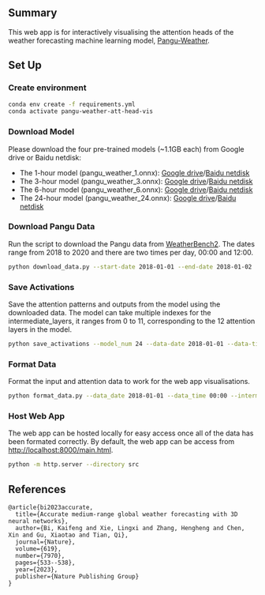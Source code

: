 ## Summary
This web app is for interactively visualising the attention heads of the weather forecasting machine learning model, [Pangu-Weather](https://github.com/198808xc/Pangu-Weather).

## Set Up

### Create environment
```bash
conda env create -f requirements.yml
conda activate pangu-weather-att-head-vis
```

### Download Model
Please download the four pre-trained models (~1.1GB each) from Google drive or Baidu netdisk:
- The 1-hour model (pangu_weather_1.onnx): [Google drive](https://drive.google.com/file/d/1fg5jkiN_5dHzKb-5H9Aw4MOmfILmeY-S/view?usp=share_link)/[Baidu netdisk](https://pan.baidu.com/s/1M7SAigVsCSH8hpw6DE8TDQ?pwd=ie0h)
- The 3-hour model (pangu_weather_3.onnx): [Google drive](https://drive.google.com/file/d/1EdoLlAXqE9iZLt9Ej9i-JW9LTJ9Jtewt/view?usp=share_link)/[Baidu netdisk](https://pan.baidu.com/s/197fZsoiCqZYzKwM7tyRrfg?pwd=gmcl)
- The 6-hour model (pangu_weather_6.onnx): [Google drive](https://drive.google.com/file/d/1a4XTktkZa5GCtjQxDJb_fNaqTAUiEJu4/view?usp=share_link)/[Baidu netdisk](https://pan.baidu.com/s/1q7IB7tNjqIwoGC7KVMPn4w?pwd=vxq3)
- The 24-hour model (pangu_weather_24.onnx): [Google drive](https://drive.google.com/file/d/1lweQlxcn9fG0zKNW8ne1Khr9ehRTI6HP/view?usp=share_link)/[Baidu netdisk](https://pan.baidu.com/s/179q2gkz2BrsOR6g3yfTVQg?pwd=eajy)

### Download Pangu Data
Run the script to download the Pangu data from [WeatherBench2](https://github.com/google-research/weatherbench2). The dates range from 2018 to 2020 and there are two times per day, 00:00 and 12:00.

```bash
python download_data.py --start-date 2018-01-01 --end-date 2018-01-02
```

### Save Activations
Save the attention patterns and outputs from the model using the downloaded data. The model can take multiple indexes for the intermediate_layers, it ranges from 0 to 11, corresponding to the 12 attention layers in the model.

```bash
python save_activations --model_num 24 --data-date 2018-01-01 --data-time 00:00 --intermediate_layers 0 1 2 3 --num_threads 4
```

### Format Data
Format the input and attention data to work for the web app visualisations. 

```bash
python format_data.py --data_date 2018-01-01 --data_time 00:00 --intermediate_layers 0 1 2 3 
```

### Host Web App
The web app can be hosted locally for easy access once all of the data has been formated correctly. By default, the web app can be access from [http://localhost:8000/main.html](http://localhost:8000/main.html).

```bash
python -m http.server --directory src
```

## References

```
@article{bi2023accurate,
  title={Accurate medium-range global weather forecasting with 3D neural networks},
  author={Bi, Kaifeng and Xie, Lingxi and Zhang, Hengheng and Chen, Xin and Gu, Xiaotao and Tian, Qi},
  journal={Nature},
  volume={619},
  number={7970},
  pages={533--538},
  year={2023},
  publisher={Nature Publishing Group}
}
```
